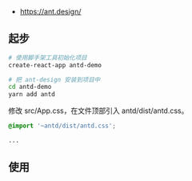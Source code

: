 - https://ant.design/

## 起步

```bash
# 使用脚手架工具初始化项目
create-react-app antd-demo

# 把 ant-design 安装到项目中
cd antd-demo
yarn add antd
```

修改 src/App.css，在文件顶部引入 antd/dist/antd.css。

```css
@import '~antd/dist/antd.css';

...
```

## 使用

